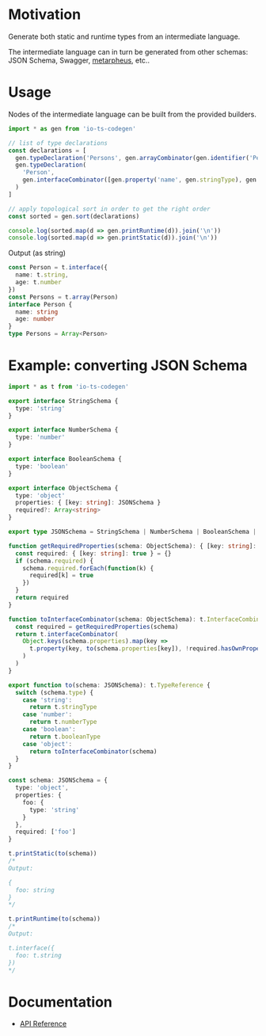 # Motivation

Generate both static and runtime types from an intermediate language.

The intermediate language can in turn be generated from other schemas: JSON Schema, Swagger, [metarpheus](https://github.com/buildo/metarpheus), etc..

# Usage

Nodes of the intermediate language can be built from the provided builders.

```ts
import * as gen from 'io-ts-codegen'

// list of type declarations
const declarations = [
  gen.typeDeclaration('Persons', gen.arrayCombinator(gen.identifier('Person'))),
  gen.typeDeclaration(
    'Person',
    gen.interfaceCombinator([gen.property('name', gen.stringType), gen.property('age', gen.numberType)])
  )
]

// apply topological sort in order to get the right order
const sorted = gen.sort(declarations)

console.log(sorted.map(d => gen.printRuntime(d)).join('\n'))
console.log(sorted.map(d => gen.printStatic(d)).join('\n'))
```

Output (as string)

```ts
const Person = t.interface({
  name: t.string,
  age: t.number
})
const Persons = t.array(Person)
interface Person {
  name: string
  age: number
}
type Persons = Array<Person>
```

# Example: converting JSON Schema

```ts
import * as t from 'io-ts-codegen'

export interface StringSchema {
  type: 'string'
}

export interface NumberSchema {
  type: 'number'
}

export interface BooleanSchema {
  type: 'boolean'
}

export interface ObjectSchema {
  type: 'object'
  properties: { [key: string]: JSONSchema }
  required?: Array<string>
}

export type JSONSchema = StringSchema | NumberSchema | BooleanSchema | ObjectSchema

function getRequiredProperties(schema: ObjectSchema): { [key: string]: true } {
  const required: { [key: string]: true } = {}
  if (schema.required) {
    schema.required.forEach(function(k) {
      required[k] = true
    })
  }
  return required
}

function toInterfaceCombinator(schema: ObjectSchema): t.InterfaceCombinator {
  const required = getRequiredProperties(schema)
  return t.interfaceCombinator(
    Object.keys(schema.properties).map(key =>
      t.property(key, to(schema.properties[key]), !required.hasOwnProperty(key))
    )
  )
}

export function to(schema: JSONSchema): t.TypeReference {
  switch (schema.type) {
    case 'string':
      return t.stringType
    case 'number':
      return t.numberType
    case 'boolean':
      return t.booleanType
    case 'object':
      return toInterfaceCombinator(schema)
  }
}

const schema: JSONSchema = {
  type: 'object',
  properties: {
    foo: {
      type: 'string'
    }
  },
  required: ['foo']
}

t.printStatic(to(schema))
/*
Output:

{
  foo: string
}
*/

t.printRuntime(to(schema))
/*
Output:

t.interface({
  foo: t.string
})
*/
```

# Documentation

- [API Reference](https://gcanti.github.io/io-ts-codegen)
